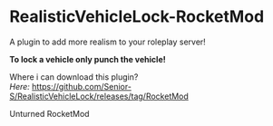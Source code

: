 # RealisticVehicleLock-RocketMod
A plugin to add more realism to your roleplay server!

**To lock a vehicle only punch the vehicle!**

Where i can download this plugin?<br />
*Here:* https://github.com/Senior-S/RealisticVehicleLock/releases/tag/RocketMod

Unturned RocketMod
